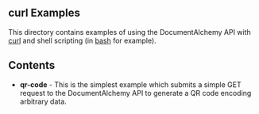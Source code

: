## curl Examples

This directory contains examples of using the DocumentAlchemy API with
[curl](https://curl.haxx.se/) and shell scripting (in [bash](https://www.gnu.org/software/bash/) for example).

## Contents

 * **qr-code** - This is the simplest example which submits a simple GET request to the DocumentAlchemy API to generate a QR code encoding arbitrary data.
